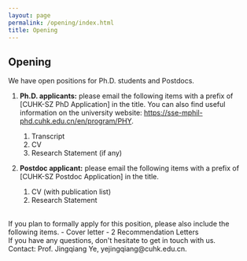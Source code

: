 ```yaml
---
layout: page
permalink: /opening/index.html
title: Opening
---
```


## Opening

We have open positions for Ph.D. students and Postdocs. 
<br>

1. **Ph.D. applicants:** please email the following items with a prefix of [CUHK-SZ PhD Application] in the title. You can also find useful information on the university website: https://sse-mphil-phd.cuhk.edu.cn/en/program/PHY.
    1. Transcript
    2. CV
    3. Research Statement (if any)

2. **Postdoc applicant:** please email the following items with a prefix of [CUHK-SZ Postdoc Application] in the title.
    1. CV (with publication list)
    2. Research Statement

<br>
If you plan to formally apply for this position, please also include the following items.
- Cover letter
- 2 Recommendation Letters

<br>
If you have any questions, don't hesitate to get in touch with us.<br>
Contact: Prof. Jingqiang Ye, yejingqiang@cuhk.edu.cn.
